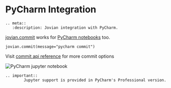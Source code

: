 # PyCharm Integration

```eval_rst
.. meta::
   :description: Jovian integration with PyCharm.
```

[jovian.commit](../user-guide/upload) works for [PyCharm notebooks](https://www.jetbrains.com/help/pycharm/jupyter-notebook-support.html) too.

```
jovian.commit(message="pycharm commit")
```

Visit [commit api reference](../api-reference/commit) for more commit options

<img src="https://imgur.com/Ceoc4I1.png" class="screenshot" alt="PyCharm jupyter notebook" />

```eval_rst
.. important::
        Jupyter support is provided in PyCharm's Professional version.
```
